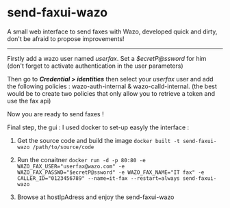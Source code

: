 # send-faxui-wazo
A small web interface to send faxes with Wazo, developed quick and dirty, don't be afraid to propose improvements!

---

Firstly add a wazo user named *userfax*. Set a *$ecretP@ssword* for him (don't forget to activate authentication in the user parameters)

Then go to *__Credential > identities__* then select your *userfax* user and add the following policies : wazo-auth-internal & wazo-calld-internal. (the best would be to create two policies that only allow you to retrieve a token and use the fax api)

Now you are ready to send faxes !


Final step, the gui : I used docker to set-up easyly the interface :

1. Get the source code and build the image
` docker built -t send-faxui-wazo /path/to/source/code `

2. Run the conaitner 
` docker run -d -p 80:80 -e WAZO_FAX_USER="userfax@wazo.com" -e WAZO_FAX_PASSWD="$ecretP@ssword" -e WAZO_FAX_NAME="IT fax" -e CALLER_ID="0123456789" --name=it-fax --restart=always send-faxui-wazo `

3. Browse at hostIpAdress and enjoy the send-faxui-wazo



